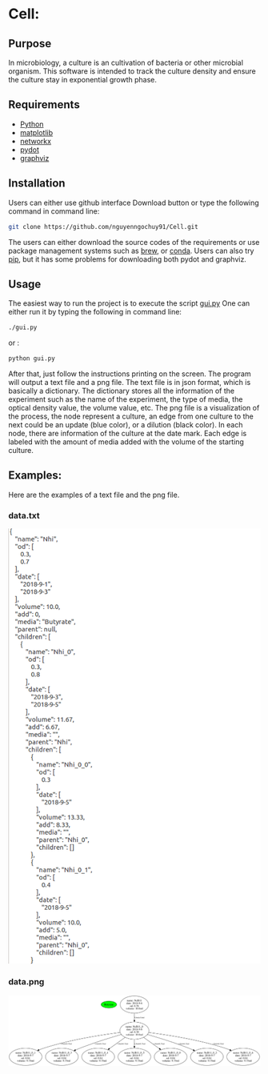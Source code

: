 # Cell: 
## Purpose

In microbiology, a culture is an cultivation of bacteria or other microbial organism. This software is intended to track 
the culture density and ensure the culture stay in exponential growth phase. 

## Requirements
* [Python](https://www.python.org/)
* [matplotlib](https://matplotlib.org/)
* [networkx](https://networkx.github.io/)
* [pydot](https://github.com/erocarrera/pydot) 
* [graphviz](https://www.graphviz.org/)
## Installation
Users can either use github interface Download button or type the following command in command line:
```bash
git clone https://github.com/nguyenngochuy91/Cell.git
```
The users can either download the source codes of the requirements or use package management systems such as [brew](https://brew.sh/),
 or [conda](https://conda.io/miniconda.html). Users can also try [pip](https://pypi.org/project/pip/), but it has some problems for downloading 
both pydot and graphviz. 


## Usage
The easiest way to run the project is to execute the script [gui.py](https://github.com/nguyenngochuy91/Cell/blob/master/gui.py.py)
One can either run it by typing the following in command line:
```bash
./gui.py
```
or :
```bash
python gui.py
```

After that, just follow the instructions printing on the screen. The program will output a text file and a png file.
The text file is in json format, which is basically a dictionary. The dictionary stores all the information of the experiment such as
the name of the experiment, the type of media, the optical density value, the volume value, etc. The png file is a visualization of the process,
the node represent a culture, an edge from one culture to the next could be an update (blue color), or a dilution (black color). In each node, 
there are information of the culture at the date mark. Each edge is labeled with the amount of media added with the volume of the starting culture. 

## Examples:
Here are the examples of a text file and the png file.
### data.txt

![data](https://github.com/nguyenngochuy91/Cell/blob/master/dictionary.png)
### data.png

![data](https://github.com/nguyenngochuy91/Cell/blob/master/NcB11.png)